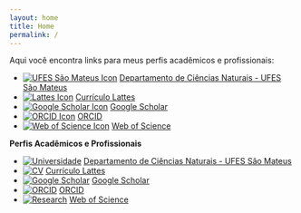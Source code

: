 ```yaml
---
layout: home
title: Home
permalink: /
---
```


Aqui você encontra links para meus perfis acadêmicos e profissionais:

* [![UFES São Mateus Icon](https://img.icons8.com/color/16/000000/university.png)](https://cienciasnaturais.saomateus.ufes.br/) [Departamento de Ciências Naturais - UFES São Mateus](https://cienciasnaturais.saomateus.ufes.br/)
*   [![Lattes Icon](https://img.icons8.com/color/16/000000/curriculum.png)](http://lattes.cnpq.br/6095468454824366) [Currículo Lattes](http://lattes.cnpq.br/6095468454824366)
*   [![Google Scholar Icon](https://img.icons8.com/color/16/000000/google-scholar.png)](https://scholar.google.com/citations?user=l7q4XwQAAAAJ&hl) [Google Scholar](https://scholar.google.com/citations?user=l7q4XwQAAAAJ&hl)
*   [![ORCID Icon](https://img.icons8.com/color/16/000000/orcid.png)](https://orcid.org/0000-0001-8983-8413) [ORCID](https://orcid.org/0000-0001-8983-8413)
*   [![Web of Science Icon](https://img.icons8.com/color/16/000000/web-of-science.png)](https://www.webofscience.com/wos/author/record/G-4109-2013) [Web of Science](https://www.webofscience.com/wos/author/record/G-4109-2013)


**Perfis Acadêmicos e Profissionais**

* [![Universidade](https://img.icons8.com/color/16/000000/university.png)](https://cienciasnaturais.saomateus.ufes.br/) [Departamento de Ciências Naturais - UFES São Mateus](https://cienciasnaturais.saomateus.ufes.br/)
* [![CV](https://img.icons8.com/color/24/000000/document.png)](http://lattes.cnpq.br/6095468454824366) [Currículo Lattes](http://lattes.cnpq.br/6095468454824366)
* [![Google Scholar](https://img.icons8.com/material-outlined/24/google-scholar.png)](https://scholar.google.com/citations?user=l7q4XwQAAAAJ&hl) [Google Scholar](https://scholar.google.com/citations?user=l7q4XwQAAAAJ&hl)
* [![ORCID](https://img.icons8.com/color/24/000000/orcid.png)](https://orcid.org/0000-0001-8983-8413) [ORCID](https://orcid.org/0000-0001-8983-8413)
* [![Research](https://img.icons8.com/color/24/000000/search--v1.png)](https://www.webofscience.com/wos/author/record/G-4109-2013) [Web of Science](https://www.webofscience.com/wos/author/record/G-4109-2013)

